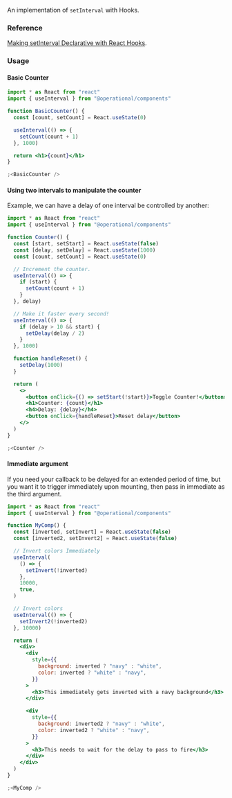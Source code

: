 An implementation of `setInterval` with Hooks.

### Reference

[Making setInterval Declarative with React Hooks](https://overreacted.io/making-setinterval-declarative-with-react-hooks/).

### Usage

#### Basic Counter

```jsx
import * as React from "react"
import { useInterval } from "@operational/components"

function BasicCounter() {
  const [count, setCount] = React.useState(0)

  useInterval(() => {
    setCount(count + 1)
  }, 1000)

  return <h1>{count}</h1>
}

;<BasicCounter />
```

#### Using two intervals to manipulate the counter

Example, we can have a delay of one interval be controlled by another:

```jsx
import * as React from "react"
import { useInterval } from "@operational/components"

function Counter() {
  const [start, setStart] = React.useState(false)
  const [delay, setDelay] = React.useState(1000)
  const [count, setCount] = React.useState(0)

  // Increment the counter.
  useInterval(() => {
    if (start) {
      setCount(count + 1)
    }
  }, delay)

  // Make it faster every second!
  useInterval(() => {
    if (delay > 10 && start) {
      setDelay(delay / 2)
    }
  }, 1000)

  function handleReset() {
    setDelay(1000)
  }

  return (
    <>
      <button onClick={() => setStart(!start)}>Toggle Counter!</button>
      <h1>Counter: {count}</h1>
      <h4>Delay: {delay}</h4>
      <button onClick={handleReset}>Reset delay</button>
    </>
  )
}

;<Counter />
```

#### Immediate argument

If you need your callback to be delayed for an extended period of time, but you want it to trigger immediately upon mounting, then pass in immediate as the third argument.

```jsx
import * as React from "react"
import { useInterval } from "@operational/components"

function MyComp() {
  const [inverted, setInvert] = React.useState(false)
  const [inverted2, setInvert2] = React.useState(false)

  // Invert colors Immediately
  useInterval(
    () => {
      setInvert(!inverted)
    },
    10000,
    true,
  )

  // Invert colors
  useInterval(() => {
    setInvert2(!inverted2)
  }, 10000)

  return (
    <div>
      <div
        style={{
          background: inverted ? "navy" : "white",
          color: inverted ? "white" : "navy",
        }}
      >
        <h3>This immediately gets inverted with a navy background</h3>
      </div>

      <div
        style={{
          background: inverted2 ? "navy" : "white",
          color: inverted2 ? "white" : "navy",
        }}
      >
        <h3>This needs to wait for the delay to pass to fire</h3>
      </div>
    </div>
  )
}

;<MyComp />
```
